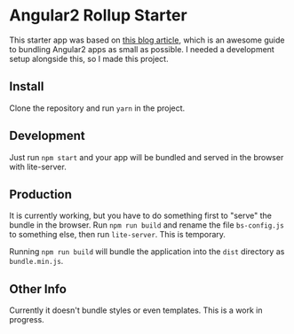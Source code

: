 Angular2 Rollup Starter
=========

This starter app was based on [this blog article](http://blog.mgechev.com/2016/06/26/tree-shaking-angular2-production-build-rollup-javascript/), which is an awesome guide to bundling Angular2 apps as small as possible. I needed a development setup alongside this, so I made this project.

Install
-----

Clone the repository and run `yarn` in the project.

Development
-----

Just run `npm start` and your app will be bundled and served in the browser with lite-server.

Production
-----

It is currently working, but you have to do something first to "serve" the bundle in the browser. Run `npm run build` and rename the file `bs-config.js` to something else, then run `lite-server`. This is temporary.

Running `npm run build` will bundle the application into the `dist` directory as `bundle.min.js`.

Other Info
-----

Currently it doesn't bundle styles or even templates. This is a work in progress.